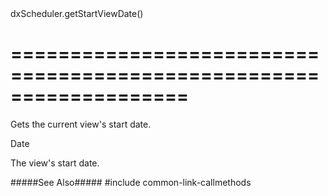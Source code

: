 <!--id-->dxScheduler.getStartViewDate()<!--/id-->
===================================================================
===================================================================

<!--shortDescription-->
Gets the current view's start date.
<!--/shortDescription-->

<!--returnType-->Date<!--/returnType-->
<!--returnDescription-->
The view's start date.
<!--/returnDescription-->

<!--fullDescription-->
#####See Also#####
#include common-link-callmethods
<!--/fullDescription-->